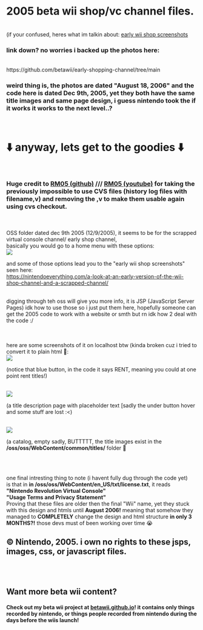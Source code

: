 # 2005 beta wii shop/vc channel files.
<br>
(if your confused, heres what im talkin about: <a target="_blank" href="https://nintendoeverything.com/a-look-at-an-early-version-of-the-wii-shop-channel-and-a-scrapped-channel/">early wii shop screenshots</a>
<br>
<h3>link down? no worries i backed up the photos here:</h3>
<br>
<a herf="https://github.com/betawii/early-shopping-channel/tree/main">https://github.com/betawii/early-shopping-channel/tree/main</a>
<br>
<h3>weird thing is, the photos are dated "August 18, 2006" and the code here is dated Dec 9th, 2005, yet they both have the same title images and same page design, i guess nintendo took the if it works it works to the next level..? </h3>
<br>
<h1>⬇️ anyway, lets get to the goodies ⬇️</h1>
<br>
<h3>Huge credit to <a href="https://github.com/MrRM05">RM05 (github)</a> /// <a href="https://www.youtube.com/@Mr_RM05">RM05 (youtube)</a>  for taking the previously impossible to use CVS files (history log files with filename,v) and removing the ,v to make them usable again using cvs checkout.</h3>
<!-- 
<br><br>
<a href="https://github.com/betawii/early-shopping-channel/tree/early-shopping-channel-remade">Check out the remade html of the 2005/aug 2006 shop by me, using nintendos images and js from the 2005 shop, but with a new frontend thats not as heavy on jsp (easier to view) :)</a>
-->

<br><br>
OSS folder dated dec 9th 2005 (12/9/2005), it seems to be for the scrapped virtual console channel/ early shop channel, <br> basically you would go to a home menu with these options:<br>
<img src="https://github.com/user-attachments/assets/9e9fd939-694b-4c5d-8734-348e6ba972d4"><br>

and some of those options lead you to the "early wii shop screenshots" seen here:<Br>
https://nintendoeverything.com/a-look-at-an-early-version-of-the-wii-shop-channel-and-a-scrapped-channel/
<br><br>
<p>digging through teh oss will give you more info, it is JSP (JavaScript Server Pages) idk how to use those so i just put them here, hopefully someone can get the 2005 code to work with a website or smth but rn idk how 2 deal with the code :/</p>
<br><br>
here are some screenshots of it on localhost btw (kinda broken cuz i tried to convert it to plain html 🦆:<br>
<img src="https://github.com/user-attachments/assets/c0a609d4-e765-4e4f-b3d6-cb7e3d825f7b"><br>
<p>(notice that blue button, in the code it says RENT, meaning you could at one point rent titles!)</p>
<Br><img src="https://github.com/user-attachments/assets/9bb39767-58b4-4936-8bd5-4e31806fc19e"><br>
<p>(a title description page with placeholder text [sadly the under button hover and some stuff are lost :<)</p>
<Br><img src="https://github.com/user-attachments/assets/09d49aca-57d3-4569-9611-4aebdb191d5d"><br>
<p>(a catalog, empty sadly, BUTTTTT, the title images exist in the <b>/oss/oss/WebContent/common/titles/</b> folder 🫢</p>
<Br><br>
<p>one final intresting thing to note (i havent fully dug through the code yet) <br>
is that in <b>in /oss/oss/WebContent/en_US/txt/license.txt</b>, it reads <br> 
<b>
  "Nintendo <b>Revolution</b> Virtual Console"
<br>
"Usage Terms and Privacy Statement"
</b>
  <br>
  Proving that these files are older then the final "Wii" name, yet they stuck with this design and htmls until <b>August 2006!</b> meaning that somehow they managed to <b>COMPLETELY</b> change the design and html structure <b>in only 3 MONTHS?!</b> those devs must of been working over time 😭
</p>

<h2>&copy; Nintendo, 2005. i own no rights to these jsps, images, css, or javascript files.</h2>

<br><br>
<h2>Want more beta wii content?</h2>
<h4>Check out my beta wii project at <a href="https://betawii.github.io">betawii.github.io</a>! it contains only things recorded by nintendo, or things people recorded from nintendo during the days before the wiis launch!</h4>
